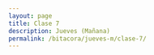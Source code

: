 ```yaml
---
layout: page
title: Clase 7
description: Jueves (Mañana)
permalink: /bitacora/jueves-m/clase-7/
---
```

